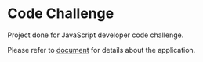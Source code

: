 # Code Challenge

Project done for JavaScript developer code challenge.

Please refer to [document](Code&#32;Challenge_&#32;Javascript&#32;Developer.docx) for details about the application.